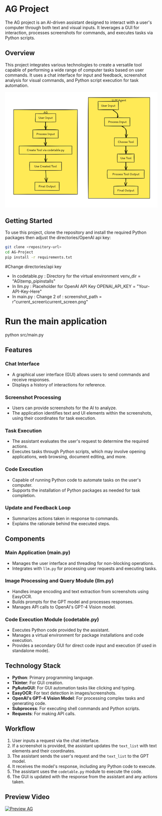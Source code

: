 # AG Project

The AG project is an AI-driven assistant designed to interact with a user's computer through both text and visual inputs. It leverages a GUI for interaction, processes screenshots for commands, and executes tasks via Python scripts.

## Overview

This project integrates various technologies to create a versatile tool capable of performing a wide range of computer tasks based on user commands. It uses a chat interface for input and feedback, screenshot analysis for visual commands, and Python script execution for task automation.

![Example Image](images/Diagram.PNG)


## Getting Started

To use this project, clone the repository and install the required Python packages then adjust the directories/OpenAI api key:

```bash
git clone <repository-url>
cd AG-Project
pip install -r requirements.txt
```

#Change directories/api key
- In codetable.py : 
Directory for the virtual environment
venv_dir = "AG\\temp_pipinstalls"
- In llm.py : 
Placeholder for OpenAI API Key
OPENAI_API_KEY = "Your-API-Key-Here"
- In main.py :
Change 2 of :
screenshot_path = r"current_screen\current_screen.png"

# Run the main application
python src/main.py

## Features

### Chat Interface
- A graphical user interface (GUI) allows users to send commands and receive responses.
- Displays a history of interactions for reference.

### Screenshot Processing
- Users can provide screenshots for the AI to analyze.
- The application identifies text and UI elements within the screenshots, using their coordinates for task execution.

### Task Execution
- The assistant evaluates the user's request to determine the required actions.
- Executes tasks through Python scripts, which may involve opening applications, web browsing, document editing, and more.

### Code Execution
- Capable of running Python code to automate tasks on the user's computer.
- Supports the installation of Python packages as needed for task completion.

### Update and Feedback Loop
- Summarizes actions taken in response to commands.
- Explains the rationale behind the executed steps.

## Components

### Main Application (main.py)
- Manages the user interface and threading for non-blocking operations.
- Integrates with `llm.py` for processing user requests and executing tasks.

### Image Processing and Query Module (llm.py)
- Handles image encoding and text extraction from screenshots using EasyOCR.
- Builds prompts for the GPT model and processes responses.
- Manages API calls to OpenAI's GPT-4 Vision model.

### Code Execution Module (codetable.py)
- Executes Python code provided by the assistant.
- Manages a virtual environment for package installations and code execution.
- Provides a secondary GUI for direct code input and execution (if used in standalone mode).

## Technology Stack
- **Python**: Primary programming language.
- **Tkinter**: For GUI creation.
- **PyAutoGUI**: For GUI automation tasks like clicking and typing.
- **EasyOCR**: For text detection in images/screenshots.
- **OpenAI's GPT-4 Vision Model**: For processing complex tasks and generating code.
- **Subprocess**: For executing shell commands and Python scripts.
- **Requests**: For making API calls.

## Workflow
1. User inputs a request via the chat interface.
2. If a screenshot is provided, the assistant updates the `text_list` with text elements and their coordinates.
3. The assistant sends the user's request and the `text_list` to the GPT model.
4. It receives the model's response, including any Python code to execute.
5. The assistant uses the `codetable.py` module to execute the code.
6. The GUI is updated with the response from the assistant and any actions taken.

## Preview Video
[![Preview AG](https://img.youtube.com/vi/Un6pbXhHo2U/0.jpg)](https://www.youtube.com/watch?v=Un6pbXhHo2U)



